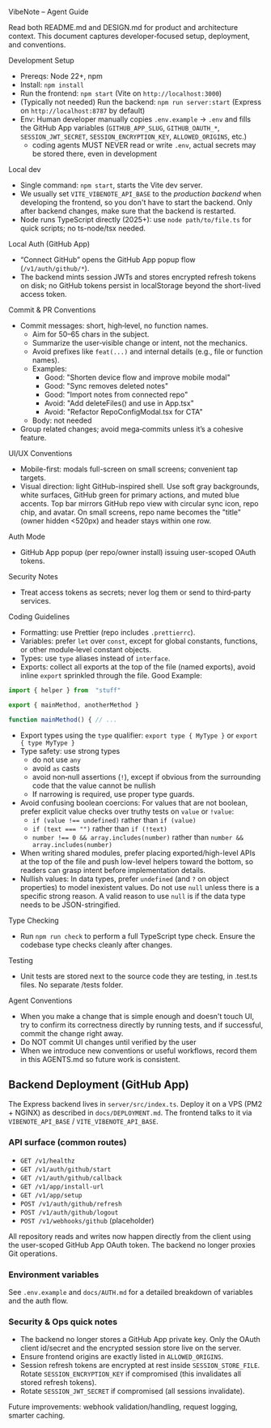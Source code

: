 VibeNote – Agent Guide

Read both README.md and DESIGN.md for product and architecture context. This document captures developer‑focused setup, deployment, and conventions.

Development Setup

- Prereqs: Node 22+, npm
- Install: `npm install`
- Run the frontend: `npm start` (Vite on `http://localhost:3000`)
- (Typically not needed) Run the backend: `npm run server:start` (Express on `http://localhost:8787` by default)
- Env: Human developer manually copies `.env.example` → `.env` and fills the GitHub App variables (`GITHUB_APP_SLUG`, `GITHUB_OAUTH_*`, `SESSION_JWT_SECRET`, `SESSION_ENCRYPTION_KEY`, `ALLOWED_ORIGINS`, etc.)
  - coding agents MUST NEVER read or write `.env`, actual secrets may be stored there, even in development

Local dev

- Single command: `npm start`, starts the Vite dev server.
- We usually set `VITE_VIBENOTE_API_BASE` to the _production backend_ when developing the frontend, so you don't have to start the backend. Only after backend changes, make sure that the backend is restarted.
- Node runs TypeScript directly (2025+): use `node path/to/file.ts` for quick scripts; no ts-node/tsx needed.

Local Auth (GitHub App)

- “Connect GitHub” opens the GitHub App popup flow (`/v1/auth/github/*`).
- The backend mints session JWTs and stores encrypted refresh tokens on disk; no GitHub tokens persist in localStorage beyond the short-lived access token.

Commit & PR Conventions

- Commit messages: short, high‑level, no function names.
  - Aim for 50–65 chars in the subject.
  - Summarize the user‑visible change or intent, not the mechanics.
  - Avoid prefixes like `feat(...)` and internal details (e.g., file or function names).
  - Examples:
    - Good: "Shorten device flow and improve mobile modal"
    - Good: "Sync removes deleted notes"
    - Good: "Import notes from connected repo"
    - Avoid: "Add deleteFiles() and use in App.tsx"
    - Avoid: "Refactor RepoConfigModal.tsx for CTA"
  - Body: not needed
- Group related changes; avoid mega‑commits unless it’s a cohesive feature.

UI/UX Conventions

- Mobile-first: modals full-screen on small screens; convenient tap targets.
- Visual direction: light GitHub-inspired shell. Use soft gray backgrounds, white surfaces, GitHub green for primary actions, and muted blue accents. Top bar mirrors GitHub repo view with circular sync icon, repo chip, and avatar. On small screens, repo name becomes the "title" (owner hidden <520px) and header stays within one row.

Auth Mode

- GitHub App popup (per repo/owner install) issuing user-scoped OAuth tokens.

Security Notes

- Treat access tokens as secrets; never log them or send to third‑party services.

Coding Guidelines

- Formatting: use Prettier (repo includes `.prettierrc`).
- Variables: prefer `let` over `const`, except for global constants, functions, or other module‑level constant objects.
- Types: use `type` aliases instead of `interface`.
- Exports: collect all exports at the top of the file (named exports), avoid inline `export` sprinkled through the file. Good Example:

```ts
import { helper } from  "stuff"

export { mainMethod, anotherMethod }

function mainMethod() { // ...
```

- Export types using the `type` qualifier: `export type { MyType }` or `export { type MyType }`
- Type safety: use strong types
  - do not use `any`
  - avoid `as` casts
  - avoid non‑null assertions (`!`), except if obvious from the surrounding code that the value cannot be nullish
  - If narrowing is required, use proper type guards.
- Avoid confusing boolean coercions: For values that are not boolean, prefer explicit value checks over truthy tests on `value` or `!value`:
  - `if (value !== undefined)` rather than `if (value)`
  - `if (text === "")` rather than `if (!text)`
  - `number !== 0 && array.includes(number)` rather than `number && array.includes(number)`
- When writing shared modules, prefer placing exported/high-level APIs at the top of the file and push low-level helpers toward the bottom, so readers can grasp intent before implementation details.
- Nullish values: In data types, prefer `undefined` (and `?` on object properties) to model inexistent values. Do not use `null` unless there is a specific strong reason. A valid reason to use `null` is if the data type needs to be JSON-stringified.

Type Checking

- Run `npm run check` to perform a full TypeScript type check. Ensure the codebase type checks cleanly after changes.

Testing

- Unit tests are stored next to the source code they are testing, in .test.ts files. No separate /tests folder.

Agent Conventions

- When you make a change that is simple enough and doesn't touch UI, try to confirm its correctness directly by running tests, and if successful, commit the change right away.
- Do NOT commit UI changes until verified by the user
- When we introduce new conventions or useful workflows, record them in this AGENTS.md so future work is consistent.

## Backend Deployment (GitHub App)

The Express backend lives in `server/src/index.ts`. Deploy it on a VPS (PM2 + NGINX) as described in `docs/DEPLOYMENT.md`. The frontend talks to it via `VIBENOTE_API_BASE` / `VITE_VIBENOTE_API_BASE`.

### API surface (common routes)

- `GET /v1/healthz`
- `GET /v1/auth/github/start`
- `GET /v1/auth/github/callback`
- `GET /v1/app/install-url`
- `GET /v1/app/setup`
- `POST /v1/auth/github/refresh`
- `POST /v1/auth/github/logout`
- `POST /v1/webhooks/github` (placeholder)

All repository reads and writes now happen directly from the client using the user-scoped GitHub App OAuth token. The backend no longer proxies Git operations.

### Environment variables

See `.env.example` and `docs/AUTH.md` for a detailed breakdown of variables and the auth flow.

### Security & Ops quick notes

- The backend no longer stores a GitHub App private key. Only the OAuth client id/secret and the encrypted session store live on the server.
- Ensure frontend origins are exactly listed in `ALLOWED_ORIGINS`.
- Session refresh tokens are encrypted at rest inside `SESSION_STORE_FILE`. Rotate `SESSION_ENCRYPTION_KEY` if compromised (this invalidates all stored refresh tokens).
- Rotate `SESSION_JWT_SECRET` if compromised (all sessions invalidate).

Future improvements: webhook validation/handling, request logging, smarter caching.

